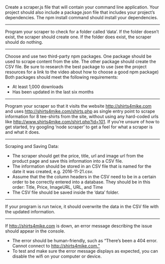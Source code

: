 Create a scraper.js file that will contain your command line application. Your project should also include a package.json file that includes your project’s dependencies. The npm install command should install your dependencies.
***
Program your scraper to check for a folder called ‘data’. If the folder doesn’t exist, the scraper should create one. If the folder does exist, the scraper should do nothing.
***
Choose and use two third-party npm packages. One package should be used to scrape content from the site. The other package should create the CSV file. Be sure to research the best package to use (see the project resources for a link to the video about how to choose a good npm package) Both packages should meet the following requirements:
- At least 1,000 downloads
- Has been updated in the last six months
***
Program your scraper so that it visits the website http://shirts4mike.com and uses http://shirts4mike.com/shirts.php as single entry point to scrape information for 8 tee-shirts from the site, without using any hard-coded urls like http://www.shirts4mike.com/shirt.php?id=101. If you’re unsure of how to get started, try googling ‘node scraper’ to get a feel for what a scraper is and what it does.
***
Scraping and Saving Data:
- The scraper should get the price, title, url and image url from the product page and save this information into a CSV file.
- The information should be stored in an CSV file that is named for the date it was created, e.g. 2016-11-21.csv.
- Assume that the the column headers in the CSV need to be in a certain order to be correctly entered into a database. They should be in this order: Title, Price, ImageURL, URL, and Time
- The CSV file should be saved inside the ‘data’ folder.
***
If your program is run twice, it should overwrite the data in the CSV file with the updated information.
***
If http://shirts4mike.com is down, an error message describing the issue should appear in the console.
- The error should be human-friendly, such as “There’s been a 404 error. Cannot connect to http://shirts4mike.com.”
- To test and make sure the error message displays as expected, you can disable the wifi on your computer or device.
